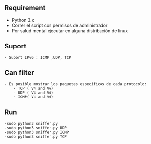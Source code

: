 ## Requirement
  - Python 3.x
  - Correr el script con permisos de administrador
  - Por salud mental ejecutar en alguna distribución de linux
  
## Suport
	- Suport IPv6 : ICMP ,UDP, TCP
	
## Can filter
	- Es posible mostrar los paquetes especificos de cada protocolo:
		- TCP ( V4 and V6)
		- UDP ( V4 and V6)
		- ICMP( V4 and V6)
	
## Run
	-sudo python3 sniffer.py
	-sudo python3 sniffer.py UDP
	-sudo python3 sniffer.py ICMP
	-sudo python3 sniffer.py TCP
